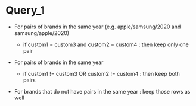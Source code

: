 # Query_1

- For pairs of brands in the same year (e.g. apple/samsung/2020 and samsung/apple/2020) 
    - if custom1 = custom3 and custom2 = custom4 : then keep only one pair

- For pairs of brands in the same year 
    - if custom1 != custom3 OR custom2 != custom4 : then keep both pairs

- For brands that do not have pairs in the same year : keep those rows as well

